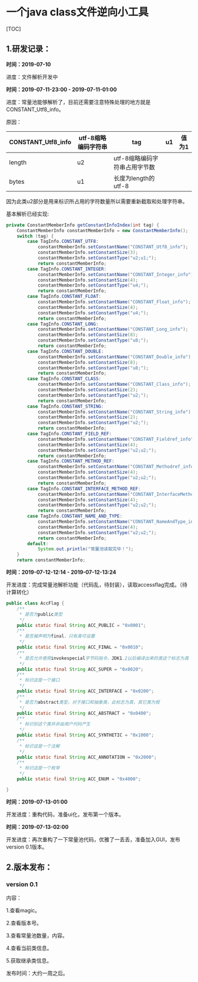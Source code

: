 # 一个java class文件逆向小工具
[TOC]



## 1.研发记录：

**时间：2019-07-10**

进度：文件解析开发中  

**时间：2019-07-11-23:00 -  2019-07-11-01:00**

进度：常量池能够解析了，目前还需要注意特殊处理的地方就是CONSTANT_Utf8_info。

原因：

| CONSTANT_Utf8_info | utf-8缩略编码字符串 | tag                           | u1   | 值为1 |
| ------------------ | ------------------- | ----------------------------- | ---- | ----- |
| length             | u2                  | utf-8缩略编码字符串占用字节数 |      |       |
| bytes              | u1                  | 长度为length的utf-8           |      |       |

因为此类u2部分是用来标识所占用的字符数量所以需要重新截取和处理字符串。

基本解析已经实现:

```java
private ConstantMemberInfo getConstantInfoIndex(int tag) {
    ConstantMemberInfo constantMemberInfo = new ConstantMemberInfo();
    switch (tag) {
        case TagInfo.CONSTANT_UTF8:
            constantMemberInfo.setConstantName("CONSTANT_Utf8_info");
            constantMemberInfo.setConstantSize(3);
            constantMemberInfo.setConstantType("u2;u1;");
            return constantMemberInfo;
        case TagInfo.CONSTANT_INTEGER:
            constantMemberInfo.setConstantName("CONSTANT_Integer_info");
            constantMemberInfo.setConstantSize(4);
            constantMemberInfo.setConstantType("u4;");
            return constantMemberInfo;
        case TagInfo.CONSTANT_FLOAT:
            constantMemberInfo.setConstantName("CONSTANT_Float_info");
            constantMemberInfo.setConstantSize(4);
            constantMemberInfo.setConstantType("u4;");
            return constantMemberInfo;
        case TagInfo.CONSTANT_LONG:
            constantMemberInfo.setConstantName("CONSTANT_Long_info");
            constantMemberInfo.setConstantSize(8);
            constantMemberInfo.setConstantType("u8;");
            return constantMemberInfo;
        case TagInfo.CONSTANT_DOUBLE:
            constantMemberInfo.setConstantName("CONSTANT_Double_info");
            constantMemberInfo.setConstantSize(8);
            constantMemberInfo.setConstantType("u8;");
            return constantMemberInfo;
        case TagInfo.CONSTANT_CLASS:
            constantMemberInfo.setConstantName("CONSTANT_Class_info");
            constantMemberInfo.setConstantSize(2);
            constantMemberInfo.setConstantType("u2;");
            return constantMemberInfo;
        case TagInfo.CONSTANT_STRING:
            constantMemberInfo.setConstantName("CONSTANT_String_info");
            constantMemberInfo.setConstantSize(2);
            constantMemberInfo.setConstantType("u2;");
            return constantMemberInfo;
        case TagInfo.CONSTANT_FIELD_REF:
            constantMemberInfo.setConstantName("CONSTANT_Fieldref_info");
            constantMemberInfo.setConstantSize(4);
            constantMemberInfo.setConstantType("u2;u2;");
            return constantMemberInfo;
        case TagInfo.CONSTANT_METHOD_REF:
            constantMemberInfo.setConstantName("CONSTANT_Methodref_info");
            constantMemberInfo.setConstantSize(4);
            constantMemberInfo.setConstantType("u2;u2;");
            return constantMemberInfo;
        case TagInfo.CONSTANT_INTERFACE_METHOD_REF:
            constantMemberInfo.setConstantName("CONSTANT_InterfaceMethodref_info");
            constantMemberInfo.setConstantSize(4);
            constantMemberInfo.setConstantType("u2;u2;");
            return constantMemberInfo;
        case TagInfo.CONSTANT_NAME_AND_TYPE:
            constantMemberInfo.setConstantName("CONSTANT_NameAndType_info");
            constantMemberInfo.setConstantSize(4);
            constantMemberInfo.setConstantType("u2;u2;");
            return constantMemberInfo;
        default:
            System.out.println("常量池读取完毕！");
    }
    return constantMemberInfo;
```

**时间：2019-07-12-12:14 -  2019-07-12-13:24**

开发进度：完成常量池解析功能（代码乱，待封装），读取accessflag完成。（待计算转化）

```java
public class AccFlag {
    /**
     * 是否为public类型
     */
    public static final String ACC_PUBLIC = "0x0001";
    /**
     * 是否被声明为final，只有类可设置
     */
    public static final String ACC_FINAL = "0x0010";
    /**
     * 是否允许使用invokespecial字节码指令，JDK1.2以后编译出来的类这个标志为真
     */
    public static final String ACC_SUPER = "0x0020";
    /**
     * 标识这是一个接口
     */
    public static final String ACC_INTERFACE = "0x0200";
    /**
     * 是否为abstract类型，对于接口和抽象类，此标志为真，其它类为假
     */
    public static final String ACC_ABSTRACT = "0x0400";
    /**
     * 标识别这个类并非由用户代码产生
     */
    public static final String ACC_SYNTHETIC = "0x1000";
    /**
     * 标识这是一个注解
     */
    public static final String ACC_ANNOTATION = "0x2000";
    /**
     * 标识这是一个枚举
     */
    public static final String ACC_ENUM = "0x4000";

}
```

**时间：2019-07-13-01:00**

开发进度：重构代码，准备ui化，发布第一个版本。

**时间：2019-07-13-02:00**

开发进度：再次重构了一下常量池代码，优雅了一丢丢，准备加入GUI，发布version 0.1版本。

## 2.版本发布：

### version 0.1 

内容：

1.查看magic。

2.查看版本号。

3.查看常量池数量，内容。

4.查看当前类信息。

5.获取继承类信息。

发布时间：大约一周之后。